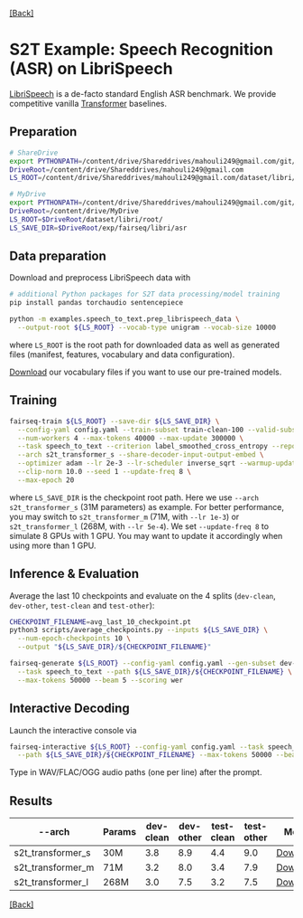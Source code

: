 [[Back]](..)

# S2T Example: Speech Recognition (ASR) on LibriSpeech
[LibriSpeech](https://www.danielpovey.com/files/2015_icassp_librispeech.pdf) is a de-facto standard English ASR
benchmark. We provide competitive
vanilla [Transformer](https://papers.nips.cc/paper/2017/file/3f5ee243547dee91fbd053c1c4a845aa-Paper.pdf) baselines.

## Preparation
```bash
# ShareDrive
export PYTHONPATH=/content/drive/Shareddrives/mahouli249@gmail.com/git/fairseq:$PYTHONPATH
DriveRoot=/content/drive/Shareddrives/mahouli249@gmail.com
LS_ROOT=/content/drive/Shareddrives/mahouli249@gmail.com/dataset/libri/root/

# MyDrive
export PYTHONPATH=/content/drive/Shareddrives/mahouli249@gmail.com/git/fairseq:$PYTHONPATH
DriveRoot=/content/drive/MyDrive
LS_ROOT=$DriveRoot/dataset/libri/root/
LS_SAVE_DIR=$DriveRoot/exp/fairseq/libri/asr


```

## Data preparation
Download and preprocess LibriSpeech data with
```bash
# additional Python packages for S2T data processing/model training
pip install pandas torchaudio sentencepiece

python -m examples.speech_to_text.prep_librispeech_data \
  --output-root ${LS_ROOT} --vocab-type unigram --vocab-size 10000
```
where `LS_ROOT` is the root path for downloaded data as well as generated files (manifest, features, vocabulary and
data configuration).

[Download](https://dl.fbaipublicfiles.com/fairseq/s2t/librispeech_vocab_unigram10000.zip) our vocabulary files
if you want to use our pre-trained models.

## Training
```bash
fairseq-train ${LS_ROOT} --save-dir ${LS_SAVE_DIR} \
  --config-yaml config.yaml --train-subset train-clean-100 --valid-subset dev-clean \
  --num-workers 4 --max-tokens 40000 --max-update 300000 \
  --task speech_to_text --criterion label_smoothed_cross_entropy --report-accuracy \
  --arch s2t_transformer_s --share-decoder-input-output-embed \
  --optimizer adam --lr 2e-3 --lr-scheduler inverse_sqrt --warmup-updates 10000 \
  --clip-norm 10.0 --seed 1 --update-freq 8 \
  --max-epoch 20
```
where `LS_SAVE_DIR` is the checkpoint root path. Here we use `--arch s2t_transformer_s` (31M parameters) as example.
For better performance, you may switch to `s2t_transformer_m` (71M, with `--lr 1e-3`) or `s2t_transformer_l`
(268M, with `--lr 5e-4`). We set `--update-freq 8` to simulate 8 GPUs with 1 GPU. You may want to update it accordingly
when using more than 1 GPU.

## Inference & Evaluation
Average the last 10 checkpoints and evaluate on the 4 splits
(`dev-clean`, `dev-other`, `test-clean` and `test-other`):
```bash
CHECKPOINT_FILENAME=avg_last_10_checkpoint.pt
python3 scripts/average_checkpoints.py --inputs ${LS_SAVE_DIR} \
  --num-epoch-checkpoints 10 \
  --output "${LS_SAVE_DIR}/${CHECKPOINT_FILENAME}"

fairseq-generate ${LS_ROOT} --config-yaml config.yaml --gen-subset dev-clean \
  --task speech_to_text --path ${LS_SAVE_DIR}/${CHECKPOINT_FILENAME} \
  --max-tokens 50000 --beam 5 --scoring wer

```

## Interactive Decoding
Launch the interactive console via
```bash
fairseq-interactive ${LS_ROOT} --config-yaml config.yaml --task speech_to_text \
  --path ${LS_SAVE_DIR}/${CHECKPOINT_FILENAME} --max-tokens 50000 --beam 5
```
Type in WAV/FLAC/OGG audio paths (one per line) after the prompt.

## Results

| --arch | Params | dev-clean | dev-other | test-clean | test-other | Model |
|---|---|---|---|---|---|---|
| s2t_transformer_s | 30M | 3.8 | 8.9 | 4.4 | 9.0 | [Download](https://dl.fbaipublicfiles.com/fairseq/s2t/librispeech_transformer_s.pt) |
| s2t_transformer_m | 71M | 3.2 | 8.0 | 3.4 | 7.9 | [Download](https://dl.fbaipublicfiles.com/fairseq/s2t/librispeech_transformer_m.pt) |
| s2t_transformer_l | 268M | 3.0 | 7.5 | 3.2 | 7.5 | [Download](https://dl.fbaipublicfiles.com/fairseq/s2t/librispeech_transformer_l.pt) |

[[Back]](..)
